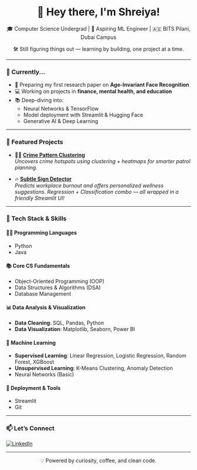 <h1 align="center">🌸 Hey there, I'm Shreiya!</h1>
<p align="center">
  🎓 Computer Science Undergrad | 🤖 Aspiring ML Engineer | 🇦🇪 BITS Pilani, Dubai Campus
</p>

<p align="center">🛠️ Still figuring things out — learning by building, one project at a time.</p>

---

### 💫 Currently...

- 🔬 Preparing my first research paper on **Age-Invariant Face Recognition**
- 💻 Working on projects in **finance, mental health, and education**
- 📚 Deep-diving into:
  - Neural Networks & TensorFlow  
  - Model deployment with Streamlit & Hugging Face  
  - Generative AI & Deep Learning

---

### 💼 Featured Projects

- 🕵️‍♀️ [**Crime Pattern Clustering**](https://github.com/Shreiya-Muthuvelan/Crime-Pattern-Clustering)  
  *Uncovers crime hotspots using clustering + heatmaps for smarter patrol planning.*

- 🔥 [**Subtle Sign Detector**](https://github.com/Shreiya-Muthuvelan/subtle-sign-detector)  
  *Predicts workplace burnout and offers personalized wellness suggestions. Regression + Classification combo — all wrapped in a friendly Streamlit UI!*

---

### 🧠 Tech Stack & Skills

#### 👩‍💻 Programming Languages  
- Python  
- Java  

#### 📚 Core CS Fundamentals  
- Object-Oriented Programming (OOP)  
- Data Structures & Algorithms (DSA)  
- Database Management  

#### 📊 Data Analysis & Visualization  
- **Data Cleaning**: SQL, Pandas, Python  
- **Data Visualization**: Matplotlib, Seaborn, Power BI  

#### 🤖 Machine Learning  
- **Supervised Learning**: Linear Regression, Logistic Regression, Random Forest, XGBoost  
- **Unsupervised Learning**: K-Means Clustering, Anomaly Detection  
- Neural Networks (Basic)  

#### 🚀 Deployment & Tools  
- Streamlit  
- Git  

---

### 📫 Let’s Connect

[![LinkedIn](https://img.shields.io/badge/-LinkedIn-blue?style=flat&logo=linkedin)](https://www.linkedin.com/in/shreiyamuthuvelan/)

---

<p align="center">💡 Powered by curiosity, coffee, and clean code.</p>
